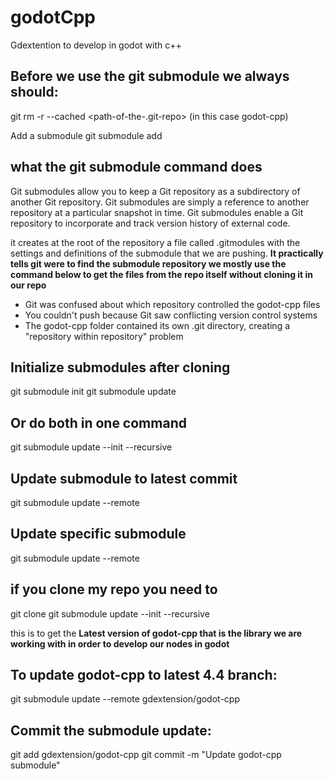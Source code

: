 # godotCpp
Gdextention to develop in godot with c++

## Before we use the git submodule we always should:
git rm -r --cached <path-of-the-.git-repo> (in this case godot-cpp)

 Add a submodule
git submodule add <repository-url> <path>

## what the git submodule command does
Git submodules allow you to keep a Git repository as a subdirectory of another Git repository. Git submodules are simply a reference to another repository at a particular snapshot in time. Git submodules enable a Git repository to incorporate and track version history of external code.

it creates at the root of the repository a file called .gitmodules with the settings and definitions of the submodule that we are pushing.
**It practically tells git were to find the submodule repository we mostly use the command below to get the files from the repo itself without cloning it in our repo**

* Git was confused about which repository controlled the godot-cpp files
* You couldn't push because Git saw conflicting version control systems
* The godot-cpp folder contained its own .git directory, creating a "repository within repository" problem

## Initialize submodules after cloning
git submodule init
git submodule update

## Or do both in one command
git submodule update --init --recursive

## Update submodule to latest commit
git submodule update --remote

## Update specific submodule
git submodule update --remote <submodule-path>

## if you clone my repo you need to
git clone <your-repo>
git submodule update --init --recursive

this is to get the **Latest version of godot-cpp that is the library we are working with in order to develop our nodes in godot**

## To update godot-cpp to latest 4.4 branch:
git submodule update --remote gdextension/godot-cpp

## Commit the submodule update:
git add gdextension/godot-cpp
git commit -m "Update godot-cpp submodule"

